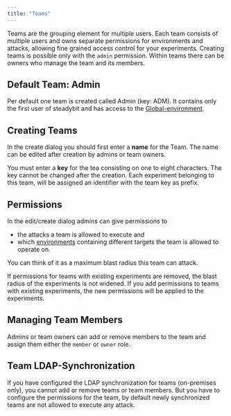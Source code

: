 ```yaml
---
title: "Teams"
---
```


Teams are the grouping element for multiple users. Each team consists of multiple users and owns separate permissions for environments and attacks, allowing fine grained access control for your experiments.
Creating teams is possible only with the `admin` permission. Within teams there can be owners who manage the team and its members.

## Default Team: Admin

Per default one team is created called Admin (key: ADM). It contains only the first user of steadybit and has access to the [Global-environment](../50-set-up-areas).

## Creating Teams

In the create dialog you should first enter a **name** for the Team.
The name can be edited after creation by admins or team owners.

You must enter a **key** for the tea consisting on one to eight characters.
The key cannot be changed after the creation.
Each experiment belonging to this team, will be assigned an identifier with the team key as prefix.

## Permissions

In the edit/create dialog admins can give permissions to

- the attacks a team is allowed to execute and
- which [environments](../50-set-up-areas) containing different targets the team is allowed to operate on.

You can think of it as a maximum blast radius this team can attack.

If permissions for teams with existing experiments are removed, the blast radius of the experiments is not widened.
If you add permissions to teams with existing experiments, the new permissions will be applied to the experiments.

## Managing Team Members

Admins or team owners can add or remove members to the team and assign them either the `member` or `owner` role.

## Team LDAP-Synchronization

If you have configured the LDAP synchronization for teams (on-premises only), you cannot add or remove teams or team members.
But you have to configure the permissions for the team, by default newly synchronized teams are not allowed to execute any attack.
